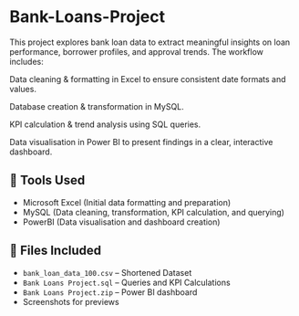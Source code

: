 # Bank-Loans-Project

This project explores bank loan data to extract meaningful insights on loan performance, borrower profiles, and approval trends.
The workflow includes:

Data cleaning & formatting in Excel to ensure consistent date formats and values.

Database creation & transformation in MySQL.

KPI calculation & trend analysis using SQL queries.

Data visualisation in Power BI to present findings in a clear, interactive dashboard.

## 🚀 Tools Used
- Microsoft Excel (Initial data formatting and preparation)
- MySQL (Data cleaning, transformation, KPI calculation, and querying)
- PowerBI (Data visualisation and dashboard creation)

## 📂 Files Included
- `bank_loan_data_100.csv` – Shortened Dataset
- `Bank Loans Project.sql` – Queries and KPI Calculations
- `Bank Loans Project.zip` – Power BI dashboard
- Screenshots for previews
